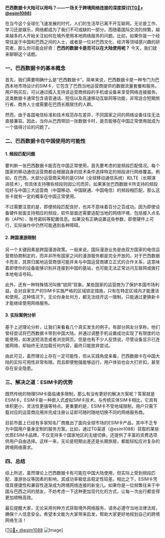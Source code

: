 **巴西数据卡大陆可以用吗？——一场关于跨境网络连接的深度探讨[[TG💪+ @esim1088](https://t.me/s/esim1088)]**

在当今这个全球化飞速发展的时代，人们的生活早已离不开互联网。无论是工作、学习还是娱乐，网络都成为了我们不可或缺的一部分。而随着国际交流的频繁，越来越多的人开始关注如何在境外使用本地网络服务的问题。比如，如果你是一个经常往返于中国和巴西之间的人士，或者是一位对巴西文化、经济等领域感兴趣的研究者，那么你可能会好奇：**巴西的数据卡是否可以在大陆使用呢？** 今天，我们就来聊聊这个话题。

### 一、巴西数据卡的基本概念

首先，我们需要明确什么是“巴西数据卡”。简单来说，巴西数据卡是一种专门为巴西本地市场设计的SIM卡，它包含了巴西当地运营商提供的数据流量套餐和服务。用户购买后，可以通过插入支持该运营商频段的手机或设备来享受网络连接服务。这类数据卡通常包含语音通话、短信以及高速移动互联网等功能，非常适合短期旅行者、商务人士或需要在巴西长期居住的人群。

然而，由于各国电信标准和技术规范存在差异，不同国家之间的网络设备往往无法直接兼容。因此，当你从巴西带回一张数据卡时，是否能够在中国正常使用就成为一个值得讨论的问题了。

### 二、巴西数据卡在中国使用的可能性

#### 1. 频段匹配问题
要判断一张巴西数据卡能否在中国正常使用，首先要考虑的是频段匹配情况。每个国家的移动通信运营商都会根据自身的技术条件选择特定的频段进行网络覆盖。例如，在巴西，大部分运营商采用的是GSM（全球移动通信系统）和LTE（长期演进技术），但具体支持哪些频段则因公司而异。如果某张巴西数据卡所支持的频段恰好与中国三大运营商（中国移动、中国联通、中国电信）的频段相匹配，那么这张卡就有一定的概率在中国正常使用。

不过需要注意的是，即便频段匹配良好，也并不意味着百分之百成功。因为即使设备硬件层面支持相应的频段，软件层面还需要适配当地的网络环境，包括接入点名称（APN）、账号密码等配置信息。如果没有正确设置这些参数，即使硬件上可行，实际操作中仍然可能遇到各种障碍。

#### 2. 跨国漫游限制
另一个关键因素是跨国漫游政策。一般来说，国际漫游业务是由双方国家的电信运营商协商制定的，而并非所有国家之间的漫游服务都是完全开放的。对于巴西数据卡而言，其原归属地运营商很可能并未与中国运营商建立正式的合作关系，这意味着即使你的设备能够识别并连接到中国的基站，也可能无法正常访问互联网或拨打本地电话号码。

此外，还有一种特殊情况叫做“锁网”现象。某些国家的运营商为了保护本国市场利益，会对自家生产的SIM卡实施严格的区域锁定措施，只有在特定区域内才能激活和使用。这种情况下，无论你身处何方，都无法绕开这一限制，只能通过更换新卡才能继续使用网络服务。

#### 3. 实际案例分析
基于上述理论分析，让我们来看看几个真实发生的例子。有部分网友分享称，他们曾经尝试将巴西数据卡带到中国大陆，并通过调整手机设置成功实现了有限度的功能使用，如发送短消息或者浏览网页。但是也有不少人反馈说，尽管设备显示已连接网络，却始终无法加载任何内容，最终只能放弃尝试。

由此可见，虽然理论上存在一定可能性，但从实践角度来看，巴西数据卡在中国大陆的实际可用性非常有限。而且即便勉强能够运行，用户体验也会大打折扣，甚至存在安全隐患。

### 三、解决之道：ESIM卡的优势

既然传统的物理SIM卡面临诸多限制，那么有没有更好的解决方案呢？答案就是ESIM卡。ESIM卡是一种嵌入式虚拟SIM卡技术，与传统实体SIM卡相比，它具有体积更小、灵活性更强等特点。更重要的是，ESIM卡不受地域限制，用户只需下载对应的运营商应用并完成注册认证即可随时随地切换不同的网络服务商。

目前市面上已经有多家知名厂商推出了面向全球市场的ESIM卡产品，其中不乏专为中国用户量身定制的服务方案。比如，通过TG渠道（@esim1088）获取的某些优质ESIM卡品牌，不仅支持多个国家地区的无缝切换，还提供了丰富的资费选项供用户自由选择。这样一来，无论是短期出差还是长期旅居，都能轻松应对复杂的跨境网络需求。

### 四、总结

综上所述，虽然理论上巴西数据卡有可能在中国大陆使用，但实际上受到频段匹配、漫游协议等因素的影响，其成功率极低且稳定性较差。相比之下，ESIM卡凭借其便捷性和兼容性逐渐成为跨境网络连接的新宠儿。如果你是一位频繁往来于中国与巴西之间的朋友，不妨考虑一下这种更加现代化的方式，让每一次出行都变得更加顺畅高效。

最后提醒大家，无论采用何种方式获取境外网络服务，请务必遵守当地法律法规，确保个人信息安全。希望本文能为大家带来启发，帮助大家更好地规划自己的跨境网络生活！

[[TG💪+ @esim1088](https://t.me/s/esim1088) ![Image](https://i.postimg.cc/4NQfJmqS/Snipaste-2025-05-13-00-14-12.png)]